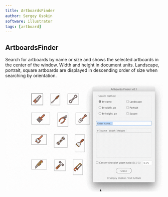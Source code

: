 ```yaml
---
title: ArtboardsFinder
author: Sergey Osokin
software: illustrator
tags: [artboard]
---
```


## ArtboardsFinder

Search for artboards by name or size and shows the selected artboards in the center of the window. Width and height in document units. Landscape, portrait, square artboards are displayed in descending order of size when searching by orientation.

![ArtboardsFinder](./assets/artboards-finder.gif)